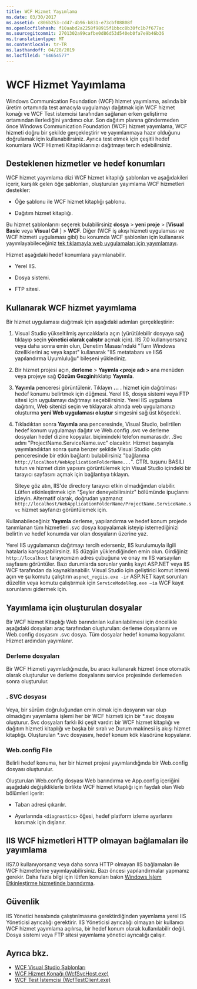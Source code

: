 ```yaml
---
title: WCF Hizmet Yayımlama
ms.date: 03/30/2017
ms.assetid: c806b253-cd47-4b96-b831-e73cbf08808f
ms.openlocfilehash: f10aabd2a2258f98915f1bbcc8b30fc1b7f677ac
ms.sourcegitcommit: 2701302a99cafbe0d86d53d540eb0fa7e9b46b36
ms.translationtype: MT
ms.contentlocale: tr-TR
ms.lasthandoff: 04/28/2019
ms.locfileid: "64654577"
---
```

# <a name="wcf-service-publishing"></a>WCF Hizmet Yayımlama

Windows Communication Foundation (WCF) hizmet yayımlama, aslında bir üretim ortamında test amacıyla uygulamayı dağıtmak için WCF hizmet konağı ve WCF Test istemcisi tarafından sağlanan erken geliştirme ortamından ilerlediğini yardımcı olur. Son dağıtım planına göndermeden önce Windows Communication Foundation (WCF) hizmet yayımlama, WCF hizmeti doğru bir şekilde gerçekleştirir ve yayımlanmaya hazır olduğunu doğrulamak için kullanabilirsiniz. Ayrıca test etmek için çeşitli hedef konumlara WCF Hizmeti Kitaplıklarınızı dağıtmayı tercih edebilirsiniz.

## <a name="supported-services-and-target-locations"></a>Desteklenen hizmetler ve hedef konumları

WCF hizmet yayımlama dizi WCF hizmet kitaplığı şablonları ve aşağıdakileri içerir, karşılık gelen öğe şablonları, oluşturulan yayımlama WCF hizmetleri destekler:

- Öğe şablonu ile WCF hizmet kitaplığı şablonu.

- Dağıtım hizmet kitaplığı.

Bu hizmet şablonlarını seçerek bulabilirsiniz **dosya** > **yeni proje** > [**Visual Basic** veya **Visual C#** ] > **WCF**. Diğer (WCF iş akışı hizmeti uygulaması ve WCF hizmeti uygulaması gibi) bu konumda WCF şablonları için kullanarak yayımlayabileceğiniz [tek tıklamayla web uygulamaları için yayımlamayı](https://docs.microsoft.com/previous-versions/aspnet/dd465337(v=vs.110)).

Hizmet aşağıdaki hedef konumlara yayımlanabilir.

- Yerel IIS.

- Dosya sistemi.

- FTP sitesi.

## <a name="using-wcf-service-publishing"></a>Kullanarak WCF hizmet yayımlama

Bir hizmet uygulaması dağıtmak için aşağıdaki adımları gerçekleştirin:

1. Visual Studio yükseltilmiş ayrıcalıklarla açın (yürütülebilir dosyaya sağ tıklayıp seçin **yönetici olarak çalıştır** açmak için).  IIS 7.0 kullanıyorsanız veya daha sonra emin olun, Denetim Masası'ndaki "Turn Windows özelliklerini aç veya kapat" kullanarak "IIS metatabanı ve IIS6 yapılandırma Uyumluluğu" bileşeni yüklediniz.

2. Bir hizmet projesi açın, **derleme** > **Yayımla \<proje adı >** ana menüden veya projeye sağ **Çözüm Gezgini**tıklatıp **Yayımla**.

3. **Yayımla** penceresi görüntülenir. Tıklayın **...** . hizmet için dağıtılması hedef konumu belirtmek için düğmesi. Yerel IIS, dosya sistemi veya FTP sitesi için uygulamayı dağıtmayı seçebilirsiniz. Yerel IIS uygulama dağıtımı, Web sitenizi seçin ve tıklayarak altında web uygulamanızı oluşturma **yeni Web uygulaması oluştur** simgesini sağ üst köşedeki.

4. Tıkladıktan sonra **Yayımla** ana penceresinde, Visual Studio, belirtilen hedef konum uygulamayı dağıtır ve Web.config .svc ve derleme dosyaları hedef dizine kopyalar. biçimindeki telefon numarasıdır. .Svc adını "ProjectName.ServiceName.svc" olacaktır. Hizmet başarıyla yayımlandıktan sonra şuna benzer şekilde Visual Studio çıktı penceresinde bir etkin bağlantı bulabilirsiniz "bağlanma `http://localhost/WebApplicationFolderName...`". CTRL tuşunu BASILI tutun ve hizmet dizin yapısını görüntülemek için Visual Studio içindeki bir tarayıcı sayfasını açmak için bağlantıya tıklayın.

     Siteye göz atın, IIS'de directory tarayıcı etkin olmadığından olabilir. Lütfen etkinleştirmek için "Şeyler deneyebilirsiniz" bölümünde ipuçlarını izleyin. Alternatif olarak, doğrudan yazmanız `http://localhost/WebApplicationFolderName/ProjectName.ServiceName.svc` hizmet sayfanızı görüntülemek için.

Kullanabileceğiniz **Yayımla** derleme, yapılandırma ve hedef konum projede tanımlanan tüm hizmetleri .svc dosya kopyalamak isteyip istemediğinizi belirtin ve hedef konumda var olan dosyaların üzerine yaz.

Yerel IIS uygulamanızı dağıtmayı tercih ederseniz, IIS kurulumuyla ilgili hatalarla karşılaşabilirsiniz. IIS düzgün yüklendiğinden emin olun. Girdiğiniz `http://localhost` tarayıcınızın adres çubuğuna ve onay mı IIS varsayılan sayfasını görüntüler. Bazı durumlarda sorunlar yanlış kayıt ASP.NET veya IIS WCF tarafından da kaynaklanabilir. Visual Studio için geliştirici komut istemi açın ve şu komutu çalıştırın `aspnet_regiis.exe -ir` ASP.NET kayıt sorunları düzeltin veya komutu çalıştırmak için `ServiceModelReg.exe –ia` WCF kayıt sorunlarını gidermek için.

## <a name="files-generated-for-publishing"></a>Yayımlama için oluşturulan dosyalar
 Bir WCF hizmet Kitaplığı Web barındırılan kullanılabilmesi için öncelikle aşağıdaki dosyaları araç tarafından oluşturulan: derleme dosyalarını ve Web.config dosyasını .svc dosya. Tüm dosyalar hedef konuma kopyalanır. Hizmet ardından yayımlanır.

### <a name="assembly-files"></a>Derleme dosyaları
 Bir WCF Hizmeti yayımladığınızda, bu aracı kullanarak hizmet önce otomatik olarak oluşturulur ve derleme dosyalarını service projesinde derlemeden sonra oluşturulur.

### <a name="svc-file"></a>. SVC dosyası
 Veya, bir sürüm doğruluğundan emin olmak için dosyanın var olup olmadığını yayımlama işlemi her bir WCF hizmeti için bir *.svc dosyası oluşturur. Svc dosyaları farklı iki çeşit vardır: bir WCF hizmet kitaplığı ve dağıtım hizmeti kitaplığı ve başka bir sıralı ve Durum makinesi iş akışı hizmet kitaplığı. Oluşturulan \*.svc dosyasını, hedef konum kök klasörüne kopyalanır.

### <a name="webconfig-file"></a>Web.config File
 Belirli hedef konuma, her bir hizmet projesi yayımlandığında bir Web.config dosyası oluşturulur.

 Oluşturulan Web.config dosyası Web barındırma ve App.config içeriğini aşağıdaki değişikliklerle birlikte WCF hizmet kitaplığı için faydalı olan Web bölümleri içerir:

- Taban adresi çıkarılır.

- Ayarlarında `<diagnostics>` öğesi, hedef platform izleme ayarlarını korumak için dışlanır.

## <a name="publishing-wcf-services-with-non-http-bindings-to-iis"></a>IIS WCF hizmetleri HTTP olmayan bağlamaları ile yayımlama
 IIS7.0 kullanıyorsanız veya daha sonra HTTP olmayan IIS bağlamaları ile WCF hizmetlerine yayımlayabilirsiniz. Bazı öncesi yapılandırmalar yapmanız gerekir. Daha fazla bilgi için lütfen konuları bakın [Windows İşlem Etkinleştirme hizmetinde barındırma](../../../docs/framework/wcf/feature-details/hosting-in-windows-process-activation-service.md).

## <a name="security"></a>Güvenlik
 IIS Yönetici hesabında çalıştırılmasına gerektirdiğinden yayımlama yerel IIS Yöneticisi ayrıcalığı gerektirir. IIS Yöneticisi ayrıcalığı olmayan bir kullanıcı WCF hizmet yayımlama açılırsa, bir hedef konum olarak kullanılabilir değil. Dosya sistemi veya FTP sitesi yayımlama yönetici ayrıcalığı çalışır.

## <a name="see-also"></a>Ayrıca bkz.

- [WCF Visual Studio Şablonları](../../../docs/framework/wcf/wcf-vs-templates.md)
- [WCF Hizmet Konağı (WcfSvcHost.exe)](../../../docs/framework/wcf/wcf-service-host-wcfsvchost-exe.md)
- [WCF Test İstemcisi (WcfTestClient.exe)](../../../docs/framework/wcf/wcf-test-client-wcftestclient-exe.md)